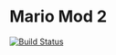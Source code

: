 # Mario Mod 2

[![Build Status](https://travis-ci.org/Theray070696/Mario-Mod-2.svg?branch=master)](https://travis-ci.org/Theray070696/mariodeath)
